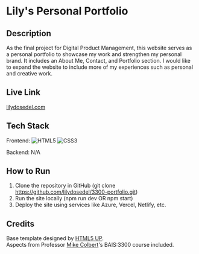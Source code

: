 # Lily's Personal Portfolio

## Description
As the final project for Digital Product Management, this website serves as a personal portfolio to showcase my work and strengthen my personal brand. It includes an About Me, Contact, and Portfolio section. I would like to expand the website to include more of my experiences such as personal and creative work. 

## Live Link
[lilydosedel.com](https://lilydosedel.com/)

## Tech Stack
Frontend: ![HTML5](https://img.shields.io/badge/HTML5-E34F26?style=for-the-badge&logo=html5&logoColor=white) ![CSS3](https://img.shields.io/badge/CSS3-1572B6?style=for-the-badge&logo=css3&logoColor=white)

Backend: N/A

## How to Run
1. Clone the repository in GitHub (git clone https://github.com/lilydosedel/3300-portfolio.git)
2. Run the site locally (npm run dev OR npm start)
3. Deploy the site using services like Azure, Vercel, Netlify, etc.

## Credits 
Base template designed by [HTML5 UP](http://html5up.net/).  
Aspects from Professor [Mike Colbert](https://github.com/mikecolbert)'s BAIS:3300 course included.
